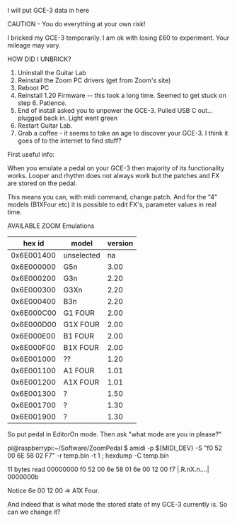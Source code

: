 I will put GCE-3 data in here

CAUTION - You do everything at your own risk!

I bricked my GCE-3 temporarily.
I am ok with losing £60 to experiment. Your mileage may vary.

HOW DID I UNBRICK?

1. Uninstall the Guitar Lab
2. Reinstall the Zoom PC drivers (get from Zoom's site)
3. Reboot PC
4. Reinstall 1.20 Firmware -- this took a long time. Seemed to get stuck on step 6. Patience.
5. End of install asked you to unpower the GCE-3. Pulled USB C out... plugged back in. Light went green
6. Restart Guitar Lab.
7. Grab a coffee - it seems to take an age to discover your GCE-3. I think it goes of to the internet to find stuff?

First useful info:

When you emulate a pedal on your GCE-3 then majority of its functionality works.
Looper and rhythm does not always work but the patches and FX are stored on the pedal.

This means you can, with midi command, change patch.
And for the "4" models (B1XFour etc) it is possible to edit FX's, parameter values in real time.

AVAILABLE ZOOM Emulations

hex id     | model     | version
---------- | ----------| -------
0x6E001400 | unselected| na
0x6E000000 | G5n       | 3.00
0x6E000200 | G3n       | 2.20
0x6E000300 | G3Xn      | 2.20
0x6E000400 | B3n       | 2.20
0x6E000C00 | G1 FOUR   | 2.00
0x6E000D00 | G1X FOUR  | 2.00
0x6E000E00 | B1 FOUR   | 2.00
0x6E000F00 | B1X FOUR  | 2.00
0x6E001000 | ??        | 1.20
0x6E001100 | A1 FOUR   | 1.01
0x6E001200 | A1X FOUR  | 1.01
0x6E001300 | ?         | 1.50
0x6E001700 | ?         | 1.30
0x6E001900 | ?         | 1.30

So put pedal in EditorOn mode.
Then ask "what mode are you in please?"

pi@raspberrypi:~/Software/ZoomPedal $ amidi -p ${MIDI_DEV} -S "f0 52 00 6E 58 02 F7" -r temp.bin -t 1 ; hexdump -C temp.bin

11 bytes read
00000000  f0 52 00 6e 58 01 6e 00  12 00 f7                 |.R.nX.n....|
0000000b

Notice 6e 00 12 00 => A1X Four.

And indeed that is what mode the stored state of my GCE-3 currently is.
So can we change it?





